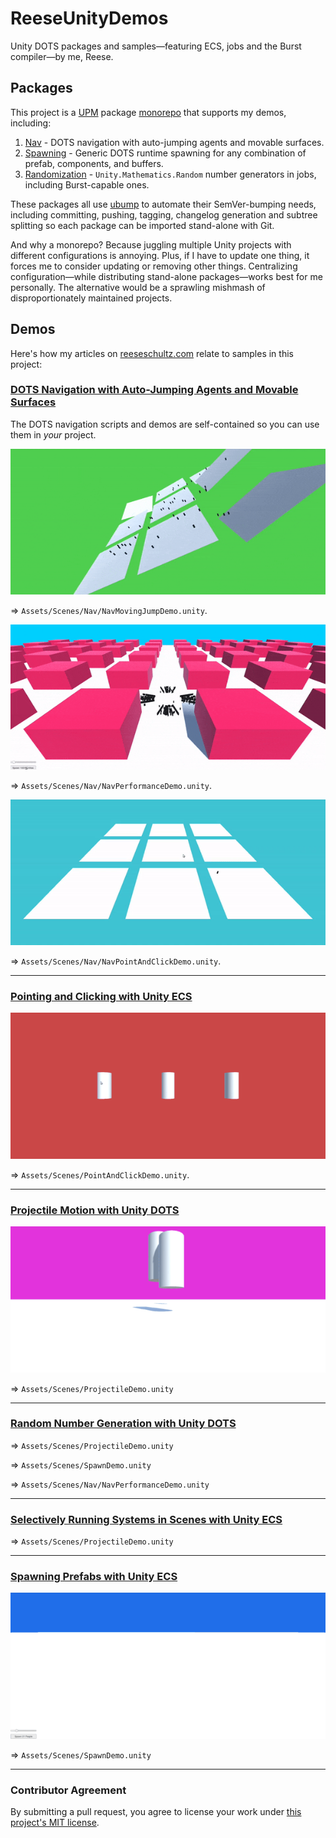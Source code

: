 # ReeseUnityDemos

Unity DOTS packages and samples—featuring ECS, jobs and the Burst compiler—by me, Reese.

## Packages

This project is a [UPM](https://docs.unity3d.com/Manual/Packages.html) package [monorepo](https://en.wikipedia.org/wiki/Monorepo) that supports my demos, including:

1. [Nav](https://github.com/reeseschultz/ReeseUnityDemos/blob/master/Packages/com.reese.nav) - DOTS navigation with auto-jumping agents and movable surfaces.
2. [Spawning](https://github.com/reeseschultz/ReeseUnityDemos/tree/master/Packages/com.reese.spawning) - Generic DOTS runtime spawning for any combination of prefab, components, and buffers.
3. [Randomization](https://github.com/reeseschultz/ReeseUnityDemos/tree/master/Packages/com.reese.random) - `Unity.Mathematics.Random` number generators in jobs, including Burst-capable ones. 

These packages all use [ubump](https://github.com/reeseschultz/ubump) to automate their SemVer-bumping needs, including committing, pushing, tagging, changelog generation and subtree splitting so each package can be imported stand-alone with Git.

And why a monorepo? Because juggling multiple Unity projects with different configurations is annoying. Plus, if I have to update one thing, it forces me to consider updating or removing other things. Centralizing configuration—while distributing stand-alone packages—works best for me personally. The alternative would be a sprawling mishmash of disproportionately maintained projects.

## Demos

Here's how my articles on [reeseschultz.com](https://reeseschultz.com) relate to samples in this project:

### [DOTS Navigation with Auto-Jumping Agents and Movable Surfaces](https://reeseschultz.com/dots-navigation-with-auto-jumping-agents-and-movable-surfaces/)

The DOTS navigation scripts and demos are self-contained so you can use them in *your* project.

![Video of navigation agents jumping across moving surfaces.](/Gifs/nav-moving-jump-demo.gif)

⇒ `Assets/Scenes/Nav/NavMovingJumpDemo.unity`.

![Video of agents spawning and avoiding obstacles.](/Gifs/nav-performance-demo.gif)

⇒ `Assets/Scenes/Nav/NavPerformanceDemo.unity`.

![Video of an agent moving to point-and-clicked destinations.](/Gifs/nav-point-and-click-demo.gif)

⇒ `Assets/Scenes/Nav/NavPointAndClickDemo.unity`.

---

### [Pointing and Clicking with Unity ECS](https://reeseschultz.com/pointing-and-clicking-with-unity-ecs/)


![Video of changing prefab colors with Unity ECS.](/Gifs/point-and-click-demo.gif)

⇒ `Assets/Scenes/PointAndClickDemo.unity`.

---

### [Projectile Motion with Unity DOTS](https://reeseschultz.com/projectile-motion-with-unity-dots/)


![Video of projectile motion demonstration with Unity DOTS.](/Gifs/projectile-demo.gif)

⇒ `Assets/Scenes/ProjectileDemo.unity`

---

### [Random Number Generation with Unity DOTS](https://reeseschultz.com/random-number-generation-with-unity-dots)

⇒ `Assets/Scenes/ProjectileDemo.unity`

⇒ `Assets/Scenes/SpawnDemo.unity`

⇒ `Assets/Scenes/Nav/NavPerformanceDemo.unity`

---

### [Selectively Running Systems in Scenes with Unity ECS](https://reeseschultz.com/selectively-running-systems-in-scenes-with-unity-ecs)

⇒ `Assets/Scenes/ProjectileDemo.unity`

---

### [Spawning Prefabs with Unity ECS](https://reeseschultz.com/spawning-prefabs-with-unity-ecs/)

![Video of spawning prefabs with Unity ECS.](/Gifs/spawn-demo.gif)

⇒ `Assets/Scenes/SpawnDemo.unity`

---

### Contributor Agreement

By submitting a pull request, you agree to license your work under [this project's MIT license](https://github.com/reeseschultz/ReeseUnityDemos/blob/master/LICENSE).
